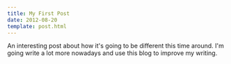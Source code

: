 ```yaml
---
title: My First Post
date: 2012-08-20
template: post.html
---
```


An interesting post about how it's going to be different this time around. I'm going write a lot more nowadays and use this blog to improve my writing.